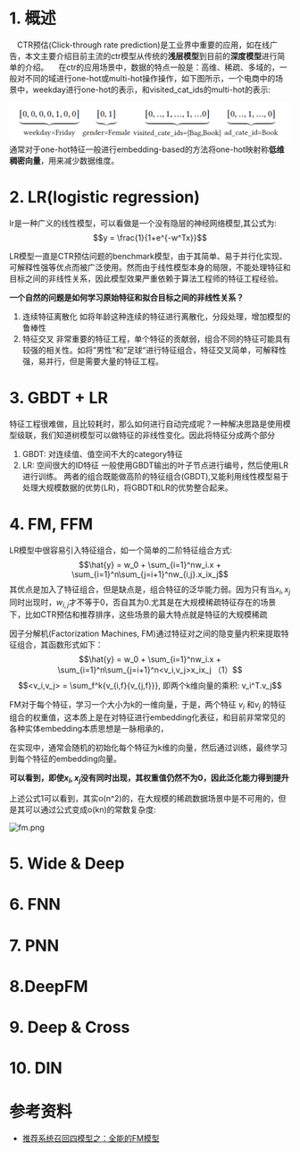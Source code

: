 # 1. 概述
&emsp;CTR预估(Click-through rate prediction)是工业界中重要的应用，如在线广告，本文主要介绍目前主流的ctr模型从传统的**浅层模型**到目前的**深度模型**进行简单的介绍。
&emsp;在ctr的应用场景中，数据的特点一般是：高维、稀疏、多域的，一般对不同的域进行one-hot或multi-hot操作操作，如下图所示，一个电商中的场景中，weekday进行one-hot的表示，和visited_cat_ids的multi-hot的表示:

![data](resource/data.png)
通常对于one-hot特征一般进行embedding-based的方法将one-hot映射称**低维稠密向量**，用来减少数据维度。


# 2. LR(logistic regression)
lr是一种广义的线性模型，可以看做是一个没有隐层的神经网络模型,其公式为:
$$y = \frac{1}{1+e^{-w^Tx}}$$

LR模型一直是CTR预估问题的benchmark模型，由于其简单、易于并行化实现、可解释性强等优点而被广泛使用。然而由于线性模型本身的局限，不能处理特征和目标之间的非线性关系，因此模型效果严重依赖于算法工程师的特征工程经验。

**一个自然的问题是如何学习原始特征和拟合目标之间的非线性关系？**

1. 连续特征离散化
   如将年龄这种连续的特征进行离散化，分段处理，增加模型的鲁棒性
2. 特征交叉
   非常重要的特征工程，单个特征的贡献弱，组合不同的特征可能具有较强的相关性。如将”男性“和”足球“进行特征组合，特征交叉简单，可解释性强，易并行，但是需要大量的特征工程。

# 3. GBDT + LR 
特征工程很难做，且比较耗时，那么如何进行自动完成呢？一种解决思路是使用模型级联，我们知道树模型可以做特征的非线性变化。因此将特征分成两个部分
1. GBDT: 对连续值、值空间不大的category特征
2. LR: 空间很大的ID特征
一般使用GBDT输出的叶子节点进行编号，然后使用LR进行训练。
两者的组合既能做高阶的特征组合(GBDT),又能利用线性模型易于处理大规模数据的优势(LR)，将GBDT和LR的优势整合起来。

# 4. FM, FFM
LR模型中很容易引入特征组合，如一个简单的二阶特征组合方式:
$$\hat{y} = w_0 + \sum_{i=1}^nw_i.x + \sum_{i=1}^n\sum_{j=i+1}^nw_{i,j}.x_ix_j$$
其优点是加入了特征组合，但是缺点是，组合特征的泛华能力弱。因为只有当$x_i, x_j$同时出现时，$w_{i,j}$才不等于0，否自其为0.尤其是在大规模稀疏特征存在的场景下，比如CTR预估和推荐排序，这些场景的最大特点就是特征的大规模稀疏

因子分解机(Factorization Machines, FM)通过特征对之间的隐变量内积来提取特征组合，其函数形式如下：
$$\hat{y} = w_0 + \sum_{i=1}^nw_i.x + \sum_{i=1}^n\sum_{j=i+1}^n<v_i,v_j>x_ix_j   （1）$$
$$<v_i,v_j> = \sum_f^k{v_{i,f}{v_{j,f}}}, 即两个k维向量的乘积: v_i^T.v_j$$

FM对于每个特征，学习一个大小为k的一维向量，于是，两个特征 $v_i$ 和$v_j$ 的特征组合的权重值，这本质上是在对特征进行embedding化表征，和目前非常常见的各种实体embedding本质思想是一脉相承的，

在实现中，通常会随机的初始化每个特征为k维的向量，然后通过训练，最终学习到每个特征的embedding向量。

**可以看到，即使$x_i,x_j$没有同时出现，其权重值仍然不为0，因此泛化能力得到提升**

上述公式1可以看到，其实o(n^2)的，在大规模的稀疏数据场景中是不可用的，但是其可以通过公式变成o(kn)的常数复杂度:

![fm.png](resource/fm.png)


# 5. Wide & Deep

# 6. FNN

# 7. PNN

# 8.DeepFM

# 9. Deep & Cross

# 10. DIN

# 参考资料
- [推荐系统召回四模型之：全能的FM模型](https://zhuanlan.zhihu.com/p/58160982)




